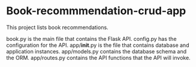 # Book-recommmendation-crud-app

This project lists book recommendations.

book.py is the main file that contains the Flask API.
config.py has the configuration for the API.
app/__init__.py is the file that contains database and application instances.
app/models.py contains the database schema and the ORM.
app/routes.py contains the API functions that the API will invoke.
